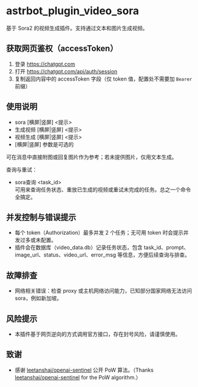 # astrbot_plugin_video_sora

基于 Sora2 的视频生成插件。支持通过文本和图片生成视频。

## 获取网页鉴权（accessToken）
1. 登录 https://chatgpt.com
2. 打开 https://chatgpt.com/api/auth/session
3. 复制返回内容中的 accessToken 字段（仅 token 值，配置处不需要加 `Bearer ` 前缀）

## 使用说明
- sora [横屏|竖屏] <提示>
- 生成视频 [横屏|竖屏] <提示>
- 视频生成 [横屏|竖屏] <提示>
- [横屏|竖屏] 参数是可选的

可在消息中直接附图或回复图片作为参考；若未提供图片，仅用文本生成。

查询与重试：
- sora查询 <task_id>  
可用来查询任务状态、重放已生成的视频或重试未完成的任务。总之一个命令全搞定。

## 并发控制与错误提示
- 每个 token（Authorization）最多并发 2 个任务；无可用 token 时会提示并发过多或未配置。
- 插件会在数据库（video_data.db）记录任务状态，包含 task_id、prompt、image_url、status、video_url、error_msg 等信息，方便后续查询与排查。

## 故障排查
- 网络相关错误：检查 proxy 或主机网络访问能力，已知部分国家网络无法访问sora，例如新加坡。

## 风险提示
- 本插件基于网页逆向的方式调用官方接口，存在封号风险，请谨慎使用。

## 致谢
- 感谢 [leetanshaj/openai-sentinel](https://github.com/leetanshaj/openai-sentinel) 公开 PoW 算法。（Thanks [leetanshaj/openai-sentinel](https://github.com/leetanshaj/openai-sentinel) for the PoW algorithm.）
